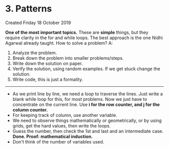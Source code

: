 # 3. Patterns
Created Friday 18 October 2019

**One of the most important topics.**
These are **simple** things, but they require clarity in the for and while loops.
The best approach is the one Nidhi Agarwal already taught.
How to solve a problem?
A:

1. Analyze the problem.
2. Break down the problem into smaller problems/steps.
3. Write down the solution on paper.
4. Verify the solution, using random examples. If we get stuck change the solution. 
5. Write code, this is just a formality.


*****


* As we print line by line, we need a loop to traverse the lines. Just write a blank while loop for this, for most problems. Now we just have to concentrate on the current line. Use **i for the row counter, and j for the column counter.**
* For keeping track of column, use another variable.
* We need to observe things mathematically or geometrically, or by using grids, get the hard values, then write the loops.
* Guess the number, then check the 1st and last and an intermediate case. **Done. Proof: mathematical induction.**
* Don't think of the number of variables used.


